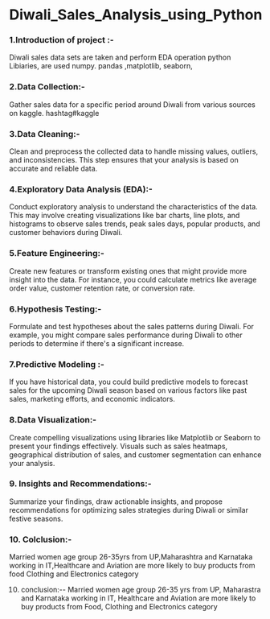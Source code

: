 # Diwali_Sales_Analysis_using_Python

### 1.Introduction of project :-
Diwali sales data sets are taken and perform EDA operation python Libiaries, are used numpy. pandas ,matplotlib, seaborn,
### 2.Data Collection:-
 Gather sales data for a specific period around Diwali from various sources on kaggle. hashtag#kaggle 

### 3.Data Cleaning:-
Clean and preprocess the collected data to handle missing values, outliers, and inconsistencies. This step ensures that your analysis is based on accurate and reliable data.

### 4.Exploratory Data Analysis (EDA):- 
Conduct exploratory analysis to understand the characteristics of the data. This may involve creating visualizations like bar charts, line plots, and histograms to observe sales trends, peak sales days, popular products, and customer behaviors during Diwali.

### 5.Feature Engineering:-
Create new features or transform existing ones that might provide more insight into the data. For instance, you could calculate metrics like average order value, customer retention rate, or conversion rate.

### 6.Hypothesis Testing:- 
Formulate and test hypotheses about the sales patterns during Diwali. 
For example, you might compare sales performance during Diwali to other periods to determine if there's a significant increase.

### 7.Predictive Modeling :-
If you have historical data, you could build predictive models to forecast sales for the upcoming Diwali season based on various factors like past sales, marketing efforts, and economic indicators.

### 8.Data Visualization:- 
Create compelling visualizations using libraries like Matplotlib or Seaborn to present your findings effectively. Visuals such as sales heatmaps, geographical distribution of sales, and customer segmentation can enhance your analysis.

### 9. Insights and Recommendations:-
Summarize your findings, draw actionable insights, and propose recommendations for optimizing sales strategies during Diwali or similar festive seasons.
### 10. Colclusion:- 
Married women age group 26-35yrs from UP,Maharashtra and Karnataka working in IT,Healthcare and Aviation are more likely to buy products from food Clothing and Electronics category 

 10. conclusion:-- Married women age group 26-35 yrs from UP, Maharastra and Karnataka working in IT, Healthcare and Aviation are more likely to buy products from Food, Clothing and Electronics category
